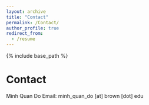 ```yaml
---
layout: archive
title: "Contact"
permalink: /Contact/
author_profile: true
redirect_from:
  - /resume
---
```


{% include base_path %}

Contact
======
Minh Quan Do
Email: minh_quan_do [at] brown [dot] edu 